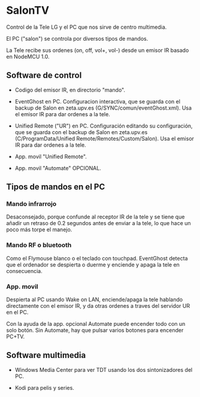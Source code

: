 # SalonTV

Control de la Tele LG y el PC que nos sirve de centro multimedia.

El PC ("salon") se controla por diversos tipos de mandos.

La Tele recibe sus ordenes (on, off, vol+, vol-) desde un emisor IR basado en NodeMCU 1.0. 

## Software de control

- Codigo del emisor IR, en directorio "mando".

- EventGhost en PC. Configuracion interactiva, que se guarda con el backup de Salon en zeta.upv.es (G/SYNC/comun/eventGhost.xml). Usa el emisor IR para dar ordenes a la tele.

- Unified Remote ("UR") en PC. Configuración editando su configuración, que se guarda con el backup de Salon en zeta.upv.es (C/ProgramData/Unified Remote/Remotes/Custom/Salon). Usa el emisor IR para dar ordenes a la tele.

- App. movil "Unified Remote".

- App. movil "Automate" OPCIONAL.

## Tipos de mandos en el PC

### Mando infrarrojo

Desaconsejado, porque confunde al receptor IR de la tele y se tiene que añadir un retraso de 0.2 segundos antes de enviar a la tele, lo que hace un poco más torpe el manejo.

### Mando RF o bluetooth

Como el Flymouse blanco o el teclado con touchpad. EventGhost detecta que el ordenador se despierta o duerme y enciende y apaga la tele en consecuencia. 

### App. movil

Despierta al PC usando Wake on LAN, enciende/apaga la tele hablando directamente con el emisor IR, y da otras ordenes a traves del servidor UR en el PC. 

Con la ayuda de la app. opcional Automate puede encender todo con un solo botón. Sin Automate, hay que pulsar varios botones para encender PC+TV.

## Software multimedia

- Windows Media Center para ver TDT usando los dos sintonizadores del PC.

- Kodi para pelis y series.
